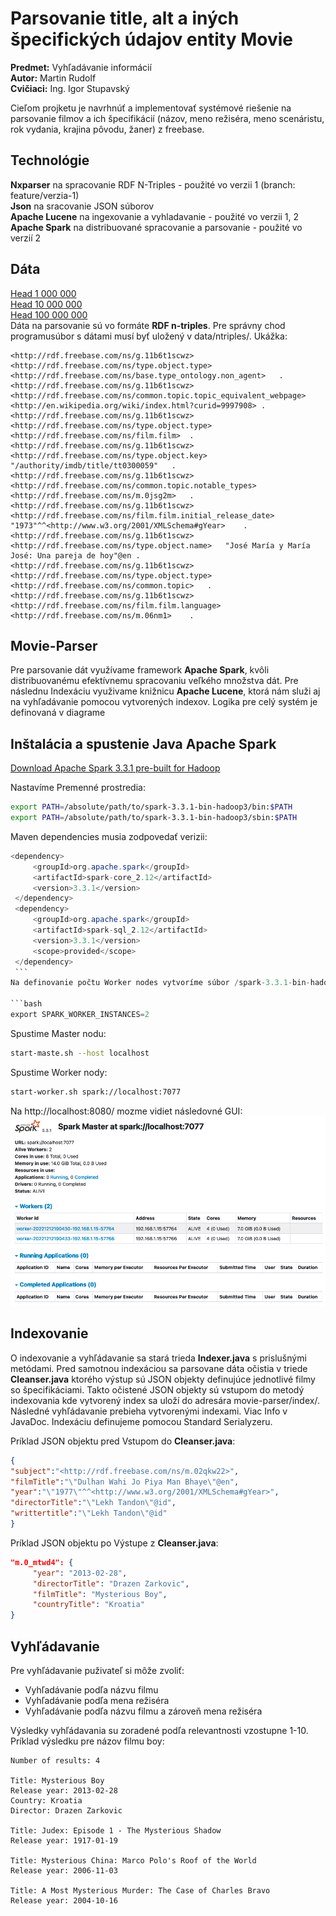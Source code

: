 # Parsovanie title, alt a iných špecifických údajov entity Movie
**Predmet:** Vyhľadávanie informácií  
**Autor:** Martin Rudolf  
**Cvičiaci:** Ing. Igor Stupavský  
  
  Cieľom projketu je navrhnúť a implementovať systémové riešenie na parsovanie filmov a ich špecifikácií (názov, meno režiséra, meno scenáristu, rok vydania, krajina pôvodu, žaner) z freebase.  
  
  ## Technológie
  **Nxparser** na spracovanie RDF N-Triples - použité vo verzii 1 (branch: feature/verzia-1)  
  **Json** na sracovanie JSON súborov  
  **Apache Lucene** na ingexovanie a vyhladavanie - použité vo verzii 1, 2  
  **Apache Spark** na distribuované spracovanie a parsovanie - použité vo verzií 2
  
  ## Dáta
  [Head 1 000 000](https://vi2022.ui.sav.sk/lib/exe/fetch.php?media=freebase-head-1000000.zip)  
  [Head 10 000 000](https://vi2022.ui.sav.sk/lib/exe/fetch.php?media=freebase-head-10000000.zip)  
  [Head 100 000 000](https://vi2022.ui.sav.sk/lib/exe/fetch.php?media=freebase-head-100000000.zip)  
     Dáta na parsovanie sú vo formáte **RDF n-triples**. Pre správny chod programusúbor s dátami musí byť uložený v data/ntriples/<data-file>. 
   Ukážka:  
   ```
   <http://rdf.freebase.com/ns/g.11b6t1scwz>	<http://rdf.freebase.com/ns/type.object.type>	<http://rdf.freebase.com/ns/base.type_ontology.non_agent>	.
<http://rdf.freebase.com/ns/g.11b6t1scwz>	<http://rdf.freebase.com/ns/common.topic.topic_equivalent_webpage>	<http://en.wikipedia.org/wiki/index.html?curid=9997908>	.
<http://rdf.freebase.com/ns/g.11b6t1scwz>	<http://rdf.freebase.com/ns/type.object.type>	<http://rdf.freebase.com/ns/film.film>	.
<http://rdf.freebase.com/ns/g.11b6t1scwz>	<http://rdf.freebase.com/ns/type.object.key>	"/authority/imdb/title/tt0300059"	.
<http://rdf.freebase.com/ns/g.11b6t1scwz>	<http://rdf.freebase.com/ns/common.topic.notable_types>	<http://rdf.freebase.com/ns/m.0jsg2m>	.
<http://rdf.freebase.com/ns/g.11b6t1scwz>	<http://rdf.freebase.com/ns/film.film.initial_release_date>	"1973"^^<http://www.w3.org/2001/XMLSchema#gYear>	.
<http://rdf.freebase.com/ns/g.11b6t1scwz>	<http://rdf.freebase.com/ns/type.object.name>	"José María y María José: Una pareja de hoy"@en	.
<http://rdf.freebase.com/ns/g.11b6t1scwz>	<http://rdf.freebase.com/ns/type.object.type>	<http://rdf.freebase.com/ns/common.topic>	.
<http://rdf.freebase.com/ns/g.11b6t1scwz>	<http://rdf.freebase.com/ns/film.film.language>	<http://rdf.freebase.com/ns/m.06nm1>	.
   ```
  ## Movie-Parser
  Pre parsovanie dát využívame framework **Apache Spark**, kvôli distribuovanému efektívnemu spracovaniu veľkého množstva dát.  Pre následnu Indexáciu využivame knižnicu **Apache Lucene**, ktorá nám služi aj na vyhľadávanie pomocou vytvorených indexov. Logika pre celý systém je definovaná v diagrame
  
   
  
  
  ## Inštalácia a spustenie Java Apache Spark
   [Download Apache Spark 3.3.1 pre-built for Hadoop](https://spark.apache.org/downloads.html)  
     
   Nastavíme Premenné prostredia:  
   ```bash
   export PATH=/absolute/path/to/spark-3.3.1-bin-hadoop3/bin:$PATH
   export PATH=/absolute/path/to/spark-3.3.1-bin-hadoop3/sbin:$PATH
   ```
     
   Maven dependencies musia zodpovedať verizii:  
   ```java
   <dependency>
        <groupId>org.apache.spark</groupId>
        <artifactId>spark-core_2.12</artifactId>
        <version>3.3.1</version>
    </dependency>
    <dependency>
        <groupId>org.apache.spark</groupId>
        <artifactId>spark-sql_2.12</artifactId>
        <version>3.3.1</version>
        <scope>provided</scope>
    </dependency>
    ```
   Na definovanie počtu Worker nodes vytvoríme súbor /spark-3.3.1-bin-hadoop3/conf/spark-env.sh s obsahom:  
   
   ```bash
   export SPARK_WORKER_INSTANCES=2
   ```    
   Spustime Master nodu:  
   ```bash
   start-maste.sh --host localhost
   ```
   Spustime Worker nody:  
   ```bash
   start-worker.sh spark://localhost:7077
   ```
   
   Na http://localhost:8080/ mozme vidiet následovné GUI:  
   ![spark GUI](spark-gui.png "Spark-GUI")
   
   ## Indexovanie
   O indexovanie a vyhľádavanie sa stará trieda **Indexer.java** s prislušnými metódami. Pred samotnou indexáciou sa parsovane dáta očistia v triede **Cleanser.java** ktorého výstup sú JSON objekty definujúce jednotlivé filmy so špecifikáciami. Takto očistené JSON objekty sú vstupom do metodý indexovania kde vytvorený index sa uloží do adresára movie-parser/index/. Následné vyhľádavanie prebieha vytvorenými indexami. Viac Info v JavaDoc. Indexáciu definujeme pomocou Standard Serialyzeru.
   
   Príklad JSON objektu pred Vstupom do **Cleanser.java**:  
   ```JSON
   {
   "subject":"<http://rdf.freebase.com/ns/m.02qkw22>",
   "filmTitle":"\"Dulhan Wahi Jo Piya Man Bhaye\"@en",
   "year":"\"1977\"^^<http://www.w3.org/2001/XMLSchema#gYear>",
   "directorTitle":"\"Lekh Tandon\"@id",
   "writtertitle":"\"Lekh Tandon\"@id"
   }
   ```
   Príklad JSON objektu po Výstupe z **Cleanser.java**:  
   ```JSON
   "m.0_mtwd4": {
        "year": "2013-02-28",
        "directorTitle": "Drazen Zarkovic",
        "filmTitle": "Mysterious Boy",
        "countryTitle": "Kroatia"
   }
   ```  
   ## Vyhľádavanie
   Pre vyhľádavanie puživateľ si môže zvoliť:  
   - Vyhľadávanie podľa názvu filmu
   - Vyhľadávanie podľa mena režiséra
   - Vyhľadávanie podľa názvu filmu a zároveň mena režiséra
   
   Výsledky vyhľádavania su zoradené podľa relevantnosti vzostupne 1-10.
   Príklad výsledku pre názov filmu boy:
   
   ```
   Number of results: 4

Title: Mysterious Boy
Release year: 2013-02-28
Country: Kroatia
Director: Drazen Zarkovic

Title: Judex: Episode 1 - The Mysterious Shadow
Release year: 1917-01-19

Title: Mysterious China: Marco Polo's Roof of the World
Release year: 2006-11-03

Title: A Most Mysterious Murder: The Case of Charles Bravo
Release year: 2004-10-16
   ```
   
